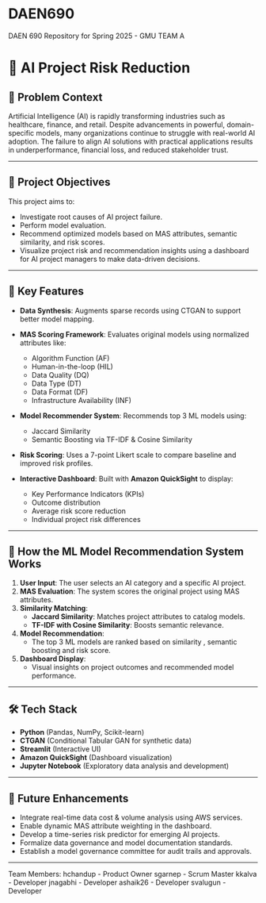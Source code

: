 # DAEN690
DAEN 690 Repository for Spring 2025 - GMU
TEAM A

# 🤖 AI Project Risk Reduction

## 📌 Problem Context

Artificial Intelligence (AI) is rapidly transforming industries such as healthcare, finance, and retail. Despite advancements in powerful, domain-specific models, many organizations continue to struggle with real-world AI adoption. The failure to align AI solutions with practical applications results in underperformance, financial loss, and reduced stakeholder trust.

---

## 🎯 Project Objectives

This project aims to:
- Investigate root causes of AI project failure.
- Perform model evaluation.
- Recommend optimized models based on MAS attributes, semantic similarity, and risk scores.
- Visualize project risk and recommendation insights using a dashboard for AI project managers to make data-driven decisions.

---

## 🧠 Key Features

- **Data Synthesis**: Augments sparse records using CTGAN to support better model mapping.
- **MAS Scoring Framework**: Evaluates original models using normalized attributes like:
  - Algorithm Function (AF)
  - Human-in-the-loop (HIL)
  - Data Quality (DQ)
  - Data Type (DT)
  - Data Format (DF)
  - Infrastructure Availability (INF)
    
- **Model Recommender System**: Recommends top 3 ML models using:
  - Jaccard Similarity
  - Semantic Boosting via TF-IDF & Cosine Similarity
- **Risk Scoring**: Uses a 7-point Likert scale to compare baseline and improved risk profiles.
- **Interactive Dashboard**: Built with **Amazon QuickSight** to display:
  - Key Performance Indicators (KPIs)
  - Outcome distribution
  - Average risk score reduction
  - Individual project risk differences

---


## 🧪 How the ML Model Recommendation System Works

1. **User Input**: The user selects an AI category and a specific AI project.
2. **MAS Evaluation**: The system scores the original project using MAS attributes.
3. **Similarity Matching**:
   - **Jaccard Similarity**: Matches project attributes to catalog models.
   - **TF-IDF with Cosine Similarity**: Boosts semantic relevance.
4. **Model Recommendation**:
   - The top 3 ML models are ranked based on similarity , semantic boosting and risk score.
5. **Dashboard Display**:
   - Visual insights on project outcomes and recommended model performance.

---

## 🛠️ Tech Stack

- **Python** (Pandas, NumPy, Scikit-learn)
- **CTGAN** (Conditional Tabular GAN for synthetic data)
- **Streamlit** (Interactive UI)
- **Amazon QuickSight** (Dashboard visualization)
- **Jupyter Notebook** (Exploratory data analysis and development)

---

## 🚀 Future Enhancements

- Integrate real-time data cost & volume analysis using AWS services.
- Enable dynamic MAS attribute weighting in the dashboard.
- Develop a time-series risk predictor for emerging AI projects.
- Formalize data governance and model documentation standards.
- Establish a model governance committee for audit trails and approvals.

---


Team Members: 
hchandup - Product Owner
sgarnep - Scrum Master
kkalva - Developer
jnagabhi - Developer
ashaik26 - Developer
svalugun - Developer
